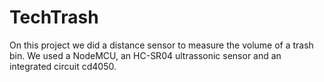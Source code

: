 # TechTrash
On this project we did a distance sensor to measure the volume of a trash bin. We used a NodeMCU, an HC-SR04 ultrassonic sensor and an integrated circuit cd4050.
